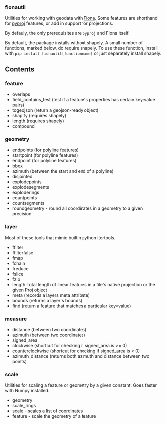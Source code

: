 ### fionautil

Utilities for working with geodata with [Fiona](https://pypi.python.org/pypi/Fiona/1.5.0). Some features are shorthand for [pyproj](https://pypi.python.org/pypi/pyproj) features, or add in support for projections.

By defauly, the only prerequisites are `pyproj` and Fiona itself.

By default, the package installs without shapely. A small number of functions, marked below, do require shapely. To use these function, install with `pip install fionautil[functionname]` or just separately install shapely.

## Contents

### feature

  * overlaps
  * field_contains_test (test if a feature's properties has certain key:value pairs)
  * togeojson (return a geojson-ready object)
  * shapify (requires shapely)
  * length (requires shapely)
  * compound

### geometry

  * endpoints (for polyline features)
  * startpoint (for polyline features)
  * endpoint (for polyline features)
  * bbox
  * azimuth (between the start and end of a polyline)
  * disjointed
  * explodepoints
  * explodesegments
  * exploderings
  * countpoints
  * countsegments
  * roundgeometry - round all coordinates in a geometry to a given precision

### layer

Most of these tools that mimic builtin python itertools.

  * ffilter
  * ffilterfalse
  * fmap
  * fchain
  * freduce
  * fslice
  * fzip
  * length Total length of linear features in a file's native projection or the given Proj object
  * meta (records a layers meta attribute)
  * bounds (returns a layer's bounds)
  * find (return a feature that matches a particular key=value)

### measure

  * distance (between two coordinates)
  * azimuth (between two coordinates)
  * signed_area
  * clockwise (shortcut for checking if signed_area is >= 0)
  * counterclockwise (shortcut for checking if signed_area is < 0)
  * azimuth_distance (returns both azimuth and distance between two points)

### scale
  Utilities for scaling a feature or geometry by a given constant. Goes faster with Numpy installed.
  * geometry
  * scale_rings
  * scale - scales a list of coordinates
  * feature - scale the geometry of a feature
